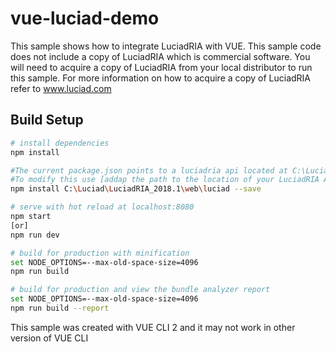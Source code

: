 # vue-luciad-demo

This sample shows how to integrate LuciadRIA with VUE.
This sample code does not include a copy of LuciadRIA which is commercial software. 
You will need to acquire a copy of LuciadRIA from your local distributor to run this sample.  For more information on how to acquire a copy of LuciadRIA refer to www.luciad.com

## Build Setup

``` bash
# install dependencies
npm install

#The current package.json points to a luciadria api located at C:\Luciad\LuciadRIA_2018.1\web\luciad
#To modify this use [addap the path to the location of your LuciadRIA API]
npm install C:\Luciad\LuciadRIA_2018.1\web\luciad --save

# serve with hot reload at localhost:8080
npm start
[or]
npm run dev

# build for production with minification
set NODE_OPTIONS=--max-old-space-size=4096
npm run build

# build for production and view the bundle analyzer report
set NODE_OPTIONS=--max-old-space-size=4096
npm run build --report
```

This sample was created with VUE CLI 2 and it may not work in other version of VUE CLI

